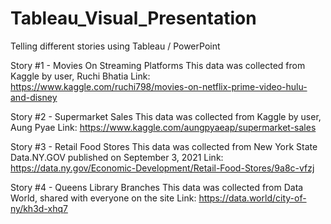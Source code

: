 # Tableau_Visual_Presentation
Telling different stories using Tableau / PowerPoint

Story #1 - Movies On Streaming Platforms 
This data was collected from Kaggle by user, Ruchi Bhatia
Link: https://www.kaggle.com/ruchi798/movies-on-netflix-prime-video-hulu-and-disney


Story #2 - Supermarket Sales 
This data was collected from Kaggle by user, Aung Pyae
Link: https://www.kaggle.com/aungpyaeap/supermarket-sales



Story #3 - Retail Food Stores
This data was collected from New York State Data.NY.GOV published on September 3, 2021
Link: https://data.ny.gov/Economic-Development/Retail-Food-Stores/9a8c-vfzj



Story #4 - Queens Library Branches
This data was collected from Data World, shared with everyone on the site
Link: https://data.world/city-of-ny/kh3d-xhq7

